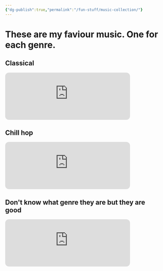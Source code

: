 ```yaml
---
{"dg-publish":true,"permalink":"/fun-stuff/music-collection/"}
---
```






# These are my faviour music. One for each genre.

## Classical
<iframe style="border-radius:12px" src="https://open.spotify.com/embed/track/0JgyyL1flaZqRWyOOuqMps?utm_source=generator" width="80%" height="152" frameBorder="0" allowfullscreen="" allow="autoplay; clipboard-write; encrypted-media; fullscreen; picture-in-picture" loading="lazy"></iframe>

## Chill hop
<iframe style="border-radius:12px" src="https://open.spotify.com/embed/track/0RMxJ8GjgVFgGsMalBVaUS?utm_source=generator" width="80%" height="152" frameBorder="0" allowfullscreen="" allow="autoplay; clipboard-write; encrypted-media; fullscreen; picture-in-picture" loading="lazy"></iframe>

## Don't know what genre they are but they are good
<iframe style="border-radius:12px" src="https://open.spotify.com/embed/track/3TfJsT4fM3L5InlBcInPay?utm_source=generator" width="80%" height="152" frameBorder="0" allowfullscreen="" allow="autoplay; clipboard-write; encrypted-media; fullscreen; picture-in-picture" loading="lazy"></iframe>
